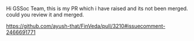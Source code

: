 Hi GSSoc Team,
this is my PR which i have raised and its not been merged.
could you review it and merged.

https://github.com/ayush-that/FinVeda/pull/3210#issuecomment-2466691771
